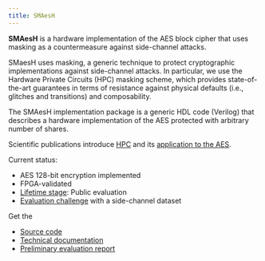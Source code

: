 ```yaml
---
title: SMAesH
---
```


**SMAesH** is a hardware implementation of the AES block cipher that uses
masking as a countermeasure against side-channel attacks.

SMaesH uses masking, a generic technique to protect cryptographic
implementations against side-channel attacks.
In particular, we use the Hardware Private Circuits (HPC) masking scheme, which
provides state-of-the-art guarantees in terms of resistance against physical
defaults (i.e., glitches and transitions) and composability.

The SMAesH implementation package is a generic HDL code (Verilog) that
describes a hardware implementation of the AES protected with arbitrary number
of shares.

Scientific publications introduce [HPC](https://eprint.iacr.org/2020/185) and
its [application to the AES](https://eprint.iacr.org/2022/252).

Current status:
- AES 128-bit encryption implemented
- FPGA-validated
- [Lifetime stage](/about/organization#lifetime): Public evaluation
- [Evaluation challenge](https://smaesh-challenge.simple-crypto.org/) with a side-channel dataset

Get the
- [Source code](https://github.com/simple-crypto/SMAesH)
- [Technical documentation](/pdfs/SMAesH_documentation.pdf)
- [Preliminary evaluation report](/pdfs/SMAesH_preliminary_eval.pdf)

